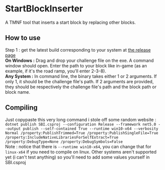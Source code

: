 # StartBlockInserter
A TMNF tool that inserts a start block by replacing other blocks.

## How to use
Step 1 : get the latest build corresponding to your system at [the release page](https://github.com/LinUwUxCat/StartBlockInserter/releases)\
**On Windows :** Drag and drop your challenge file on the exe. A command window should open. Enter the path to your block like in-game (as an example, if it's the road ramp, you'll enter 2-3-8).\
**Any System :** In command line, the binary takes either 1 or 2 arguments. If only 1, it should be the challenge file's path. If 2 arguments are provided, they should be respectively the challenge file's path and the block path or block name.

## Compiling
Just copypaste this very long command i stole off some random website : `dotnet publish SBI.csproj --configuration Release --framework net5.0 --output publish --self-contained True --runtime win10-x64 --verbosity Normal /property:PublishTrimmed=True /property:PublishSingleFile=True /property:IncludeNativeLibrariesForSelfExtract=True /property:DebugType=None /property:DebugSymbols=False`\
Note : notice that there is `--runtime win10-x64`, you can change that for `linux-x64` if you need to compile on linux. Other systems aren't supported yet (i can't test anything) so you'll need to add some values yourself in SBI.csproj